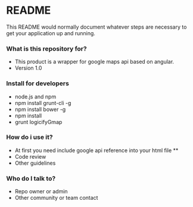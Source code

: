 # README #

This README would normally document whatever steps are necessary to get your application up and running.

### What is this repository for? ###

* This product is a wrapper for google maps api based on angular.
* Version 1.0

### Install for developers ###

* node.js and npm
* npm install grunt-cli -g
* npm install bower -g
* npm install
* grunt logicifyGmap

### How do i use it? ###

* At first you need include google api reference into your html file
    **
* Code review
* Other guidelines

### Who do I talk to? ###

* Repo owner or admin
* Other community or team contact